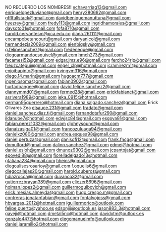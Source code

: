 NO RECUERDO LOS NOMBRES!!
echavarriag13@gmail.com
enriquelopezluviano@gmail.com
henry280692@gmail.com
gfflfullstack@gmail.com
davidbeniquemanuttupa@gmail.com
hyezrey@gmail.com
fredy113@gmail.com
ingridhamorales@gmail.com
davsoto01@hotmail.com
fofa8710@gmail.com
harold.cervantesm@pca.edu.co
diana.261111@gmail.com
eocampobetancourt@gmail.com
daryanicol@gmail.com
hernandezjs2009@gmail.com
eienbigsky@gmail.com
g.felipesanchez@gmail.com
fredeneque@gmail.com
diegoarmandoesquivel@gmail.com
hmch273@gmail.com
facamesi52@gmail.com
edgar.jmz.e96@gmail.com
fercho24rip@gmail.com
freuzcategui@gmail.com
engel_clp@hotmail.com
icramirezm1@gmail.com
enjoibapinto@gmail.com
irvingvm316@gmail.com
diego.14.marin@gmail.com
hugoacm777@gmail.com
ingeniosoma@gmail.com
fabian0902@gmail.com
hurtadoangee@gmail.com
david.felipe.sanchez2@gmail.com
diannymmd01@gmail.com
fermed28@gmail.com
erickfabianct@gmail.com
asrivera1989@gmail.com
jeka_0915@hotmail.com
german95guerrero@hotmail.com
diana.salgado.sanchez@gmail.com
Erick Olivares Zea
elsauce.231@gmail.com
fradato@gmail.com
daniel.sanchez.diaz.ti@gmail.com
fernandotafur290@gmail.com
ildanube7@hotmail.com
edwjsc84@gmail.com
esgova81@gmail.com
fabian.perez1032@gmail.com
djohnysound@gmail.com
dianaizasiga01@gmail.com
francozuluaga94@gmail.com
danielxz080@gmail.com
andrea.esquea98@gmail.com
daniel.pertuza@gmail.com
danisofi12@gmail.com
frank.fncg@gmail.com
dnmulford@gmail.com
dalinn.sanchez@gmail.com
edmej@hotmail.com
daniel.esloh@gmail.com
dmunoz9302@gmail.com
jcpantojat@gmail.com
epoyedi88@gmail.com
fiorelladelgado13@hotmail.com
gtatiana234@gmail.com
hheins@gmail.com
diegoulisesrosarioy@gmail.com
f.oquelis6@gmail.com
diegocallejas20@gmail.com
harold.cuberos@gmail.com
hdiazrocca@gmail.com
duvanco32@gmail.com
gutierrezbrayan389@gmail.com
eliezer8696@gmail.com
holman.lopez2@gmail.com
guillermoguibovich@gmail.com
erick.mesias.almeyda@gmail.com
hugo.crespo.m@gmail.com
contreras.jonatanfabian@gmail.com
fontalvojoss@gmail.com
hbvargas_2012@hotmail.com
iguillermorico@outlook.com
felipe.puerto@yahoo.es
edsonjjj@outlook.es
jason883_3@hotmail.com
gaveji@hotmail.com
dmetal5nc@hotmail.com
davidxtm@outlook.es
gonzalo447@hotmail.com
diegomanuelmfq@outlook.com
daniel.jaramillo2@hotmail.com